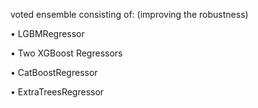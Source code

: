 voted ensemble consisting of:
(improving the robustness)

• LGBMRegressor

• Two XGBoost Regressors

• CatBoostRegressor 

• ExtraTreesRegressor
